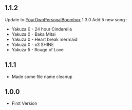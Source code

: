 ## 1.1.2
Update to [YourOwnPersonalBoombox](https://thunderstore.io/c/lethal-company/p/Alice/YourOwnPersonalBoombox/)  1.3.0
Add 5 new song :
- Yakuza 0 - 24 hour Cinderella
- Yakuza 0 - Baka Mitai
- Yakuza 0 - Heart break mermaid
- Yakuza 0 - x3 SHINE
- Yakuza 5 - Rouge of Love

## 1.1.1
- Made some file name cleanup

## 1.0.0
- First Version